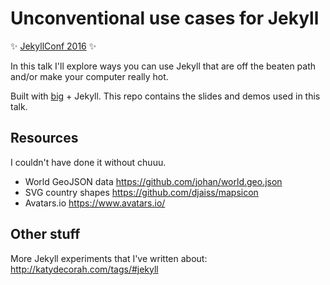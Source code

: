 # Unconventional use cases for Jekyll

✨ [JekyllConf 2016](http://jekyllconf.com/) ✨

In this talk I'll explore ways you can use Jekyll that are off the beaten path and/or make your computer really hot.

Built with [big](https://github.com/tmcw/big) + Jekyll. This repo contains the slides and demos used in this talk.

## Resources

I couldn't have done it without chuuu.

* World GeoJSON data https://github.com/johan/world.geo.json
* SVG country shapes https://github.com/djaiss/mapsicon
* Avatars.io https://www.avatars.io/

## Other stuff

More Jekyll experiments that I've written about: http://katydecorah.com/tags/#jekyll